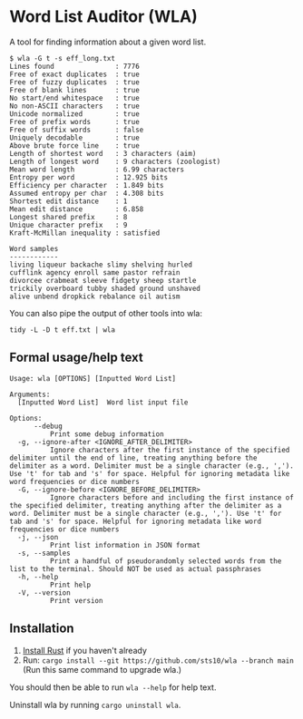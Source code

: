 # Word List Auditor (WLA)

A tool for finding information about a given word list.

```
$ wla -G t -s eff_long.txt 
Lines found               : 7776
Free of exact duplicates  : true
Free of fuzzy duplicates  : true
Free of blank lines       : true
No start/end whitespace   : true
No non-ASCII characters   : true
Unicode normalized        : true
Free of prefix words      : true
Free of suffix words      : false
Uniquely decodable        : true
Above brute force line    : true
Length of shortest word   : 3 characters (aim)
Length of longest word    : 9 characters (zoologist)
Mean word length          : 6.99 characters
Entropy per word          : 12.925 bits
Efficiency per character  : 1.849 bits
Assumed entropy per char  : 4.308 bits
Shortest edit distance    : 1
Mean edit distance        : 6.858
Longest shared prefix     : 8
Unique character prefix   : 9
Kraft-McMillan inequality : satisfied

Word samples
------------
living liqueur backache slimy shelving hurled
cufflink agency enroll same pastor refrain
divorcee crabmeat sleeve fidgety sheep startle
trickily overboard tubby shaded ground unshaved
alive unbend dropkick rebalance oil autism
```

You can also pipe the output of other tools into wla: 

`tidy -L -D t eff.txt | wla`

## Formal usage/help text
```
Usage: wla [OPTIONS] [Inputted Word List]

Arguments:
  [Inputted Word List]  Word list input file

Options:
      --debug
          Print some debug information
  -g, --ignore-after <IGNORE_AFTER_DELIMITER>
          Ignore characters after the first instance of the specified delimiter until the end of line, treating anything before the delimiter as a word. Delimiter must be a single character (e.g., ','). Use 't' for tab and 's' for space. Helpful for ignoring metadata like word frequencies or dice numbers
  -G, --ignore-before <IGNORE_BEFORE_DELIMITER>
          Ignore characters before and including the first instance of the specified delimiter, treating anything after the delimiter as a word. Delimiter must be a single character (e.g., ','). Use 't' for tab and 's' for space. Helpful for ignoring metadata like word frequencies or dice numbers
  -j, --json
          Print list information in JSON format
  -s, --samples
          Print a handful of pseudorandomly selected words from the list to the terminal. Should NOT be used as actual passphrases
  -h, --help
          Print help
  -V, --version
          Print version
```

## Installation

1. [Install Rust](https://www.rust-lang.org/tools/install) if you haven't already
2. Run: `cargo install --git https://github.com/sts10/wla --branch main` (Run this same command to upgrade wla.)

You should then be able to run `wla --help` for help text.

Uninstall wla by running `cargo uninstall wla`.
